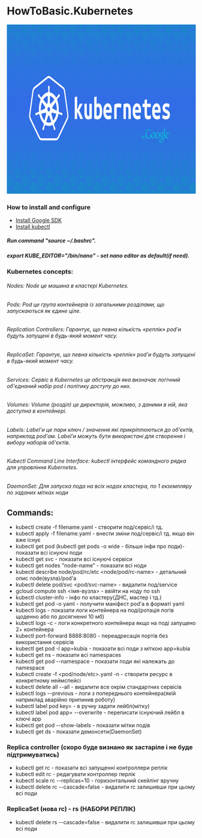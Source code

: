 # HowToBasic.Kubernetes
<p align="center">
  <img width="820" height="450" src="https://github.com/Simp1y/HowToBasic.-Kubernetes/blob/master/img/kubernetes_by_google.jpg">
</p>

### How to install and configure
- [Install Google SDK](https://cloud.google.com/sdk/docs/)
- [Install kubectl](https://kubernetes.io/docs/tasks/tools/install-kubectl/#install-kubectl-on-linux)
##### Run command "source ~/.bashrc".
##### export KUBE_EDITOR="/bin/nano" - set nano editor as default(if need).

### Kubernetes concepts:
###### Nodes: Node це машина в кластері Kubernetes.
###### Pods: Pod це група контейнерів із загальними розділами, що запускаються як єдине ціле.
###### Replication Controllers: Гарантує, що певна кількість «реплік» pod'и будуть запущені в будь-який момент часу.
###### ReplicaSet: Гарантує, що певна кількість «реплік» pod'и будуть запущені в будь-який момент часу.
###### Services: Сервіс в Kubernetes це абстракція яка визначає логічний об'єднаний набір pod і політику доступу до них.
###### Volumes: Volume (розділ) це директорія, можливо, з даними в ній, яка доступна в контейнері.
###### Labels: Label'и це пари ключ / значення які прикріплюються до об'єктів, наприклад pod'ам. Label'и можуть бути використані для створення і вибору наборів об'єктів.
###### Kubectl Command Line Interface: kubectl інтерфейс командного рядка для управління Kubernetes. 
###### DaemonSet: Для запуска пода на всіх нодах кластера, по 1 екземпляру по заданих мітках ноди 
## Commands:

- kubectl create -f filename.yaml - створити под/сервіс/і тд.
- kubectl apply -f filename.yaml - внести зміни под/сервіс/і тд. якщо він вже існує
- kubectl get pod (kubectl get pods -o wide - більше інфи про поди)- показати всі існуючі поди
- kubectl get svc - показати всі існуючі сервіси
- kubectl get nodes "node-name" - показати всі ноди
- kubectl describe node/pod/rc/etc <node/pod/rc-name> - детальний опис node(вузла)/pod'a
- kubectl delete pod/svc <pod/svc-name> - видалити под/service
- gcloud compute ssh <імя-вузла> - ввійти на ноду по ssh
- kubectl cluster-info - інфо по кластеру(ДНС, мастер і тд.)
- kubectl get pod <pod-name> -o yaml - получити маніфест pod'a в форматі yaml
- kubectl logs <pod-name> - показати логи контейнера на поді(ротація логів щоденно або по досягненні 10 мб)
- kubectl logs <pod-name> -c <container-name> - логи конкретного контейнера якщо на поді запущено 2+ контейнера
- kubectl port-forward <pod-name> 8888:8080 - переадресація портів без використання сервісів
- kubectl get pod -l app=kubia  - показати всі поди з міткою app=kubia
- kubectl get ns - показати всі namespaces
- kubectl get pod --namespace <pod-name> - показати поди які належать до namespace
- kubectl create -f <pod/node/etc>.yaml -n <custom-namespace> - створити ресурс в конкретному неймспейсі
- kubectl delete all --all - видалити все окрім стандартних сервісів 
- kubectl logs <pod-name> --previous - логи з попереднього контейнера(якій наприклад аварійно припинив роботу)
- kubectl label pod <pod-name> key=<label> - в ручну задати лейбл(мітку)
- kubectl label pod <pod-name> app=<new-label-name> --overwrite - переписати існуючий лейбл в ключі app
- kubectl get pod --show-labels - показати мітки подів
- kubectl get ds - показати демонсети(DaemonSet)  
### Replica controller (скоро буде визнано як застаріле і не буде підтримуватись)
- kubectl get rc - показати всі запущенні контроллери реплік
- kubectl edit rc <rc-name> - редагувати контроллер перлік
- kubectl scale rc <rc-name> --replicas=10 - горизонтальний скейлінг вручну
- kubectl delete rc <rc-name> --cascade=false - видалити rc залишивши при цьому всі поди

### ReplicaSet (нова rc) - rs (НАБОРИ РЕПЛІК)
 
- kubectl delete rs <rs-name> --cascade=false - видалити rc залишивши при цьому всі поди
